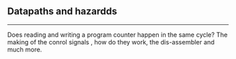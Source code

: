 ## Datapaths and hazardds
---
Does reading and writing a program counter happen in the same cycle?
The making of the conrol signals , how do they work, the dis-assembler and much more.
